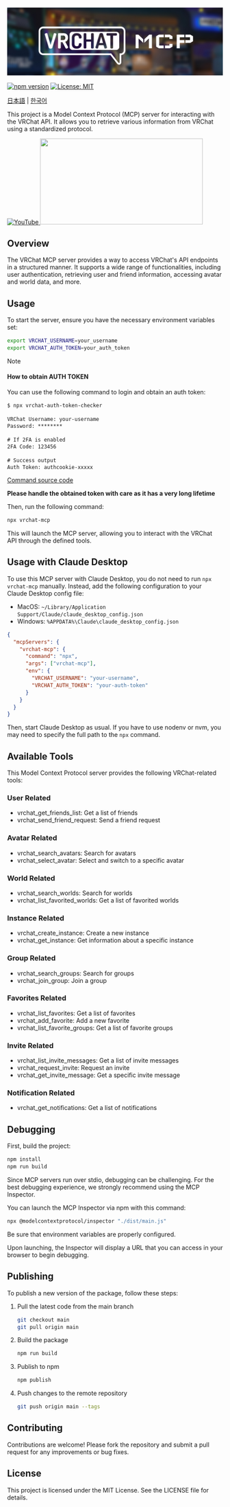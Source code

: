 ![VRChat MCP](./eyecatch.jpg)

[![npm version](https://badge.fury.io/js/vrchat-mcp.svg)](https://badge.fury.io/js/vrchat-mcp) [![License: MIT](https://img.shields.io/badge/License-MIT-yellow.svg)](https://opensource.org/licenses/MIT)

[日本語](./README.ja.md) | [한국어](./README.ko.md)

This project is a Model Context Protocol (MCP) server for interacting with the VRChat API. It allows you to retrieve various information from VRChat using a standardized protocol.

<a href="https://youtu.be/0MRxhzlFCkw">
  <img width="300" src="https://github.com/user-attachments/assets/85c00cc4-46b3-4f66-ab36-bf2891fdb283" alt="YouTube" />
</a>

<a href="https://glama.ai/mcp/servers/u763zoyi5a">
  <img width="380" height="200" src="https://glama.ai/mcp/servers/u763zoyi5a/badge" />
</a>

## Overview

The VRChat MCP server provides a way to access VRChat's API endpoints in a structured manner. It supports a wide range of functionalities, including user authentication, retrieving user and friend information, accessing avatar and world data, and more.

## Usage

To start the server, ensure you have the necessary environment variables set:

```bash
export VRCHAT_USERNAME=your_username
export VRCHAT_AUTH_TOKEN=your_auth_token
```

> [!NOTE]
> #### How to obtain AUTH TOKEN
>
> You can use the following command to login and obtain an auth token:
> ```
> $ npx vrchat-auth-token-checker
>
> VRChat Username: your-username
> Password: ********
>
> # If 2FA is enabled
> 2FA Code: 123456
>
> # Success output
> Auth Token: authcookie-xxxxx
> ```
> [Command source code](https://github.com/sawa-zen/vrchat-auth-token-checker)
>
> **Please handle the obtained token with care as it has a very long lifetime**

Then, run the following command:

```bash
npx vrchat-mcp
```

This will launch the MCP server, allowing you to interact with the VRChat API through the defined tools.

## Usage with Claude Desktop

To use this MCP server with Claude Desktop, you do not need to run `npx vrchat-mcp` manually. Instead, add the following configuration to your Claude Desktop config file:

- MacOS: `~/Library/Application Support/Claude/claude_desktop_config.json`
- Windows: `%APPDATA%\Claude\claude_desktop_config.json`

```json
{
  "mcpServers": {
    "vrchat-mcp": {
      "command": "npx",
      "args": ["vrchat-mcp"],
      "env": {
        "VRCHAT_USERNAME": "your-username",
        "VRCHAT_AUTH_TOKEN": "your-auth-token"
      }
    }
  }
}
```

Then, start Claude Desktop as usual. If you have to use nodenv or nvm, you may need to specify the full path to the `npx` command.

## Available Tools

This Model Context Protocol server provides the following VRChat-related tools:

### User Related
- vrchat_get_friends_list: Get a list of friends
- vrchat_send_friend_request: Send a friend request

### Avatar Related
- vrchat_search_avatars: Search for avatars
- vrchat_select_avatar: Select and switch to a specific avatar

### World Related
- vrchat_search_worlds: Search for worlds
- vrchat_list_favorited_worlds: Get a list of favorited worlds

### Instance Related
- vrchat_create_instance: Create a new instance
- vrchat_get_instance: Get information about a specific instance

### Group Related
- vrchat_search_groups: Search for groups
- vrchat_join_group: Join a group

### Favorites Related
- vrchat_list_favorites: Get a list of favorites
- vrchat_add_favorite: Add a new favorite
- vrchat_list_favorite_groups: Get a list of favorite groups

### Invite Related
- vrchat_list_invite_messages: Get a list of invite messages
- vrchat_request_invite: Request an invite
- vrchat_get_invite_message: Get a specific invite message

### Notification Related
- vrchat_get_notifications: Get a list of notifications

## Debugging

First, build the project:

```bash
npm install
npm run build
```

Since MCP servers run over stdio, debugging can be challenging. For the best debugging experience, we strongly recommend using the MCP Inspector.

You can launch the MCP Inspector via npm with this command:

```bash
npx @modelcontextprotocol/inspector "./dist/main.js"
```

Be sure that environment variables are properly configured.

Upon launching, the Inspector will display a URL that you can access in your browser to begin debugging.

## Publishing

To publish a new version of the package, follow these steps:

1. Pull the latest code from the main branch
   ```bash
   git checkout main
   git pull origin main
   ```

2. Build the package
   ```bash
   npm run build
   ```

4. Publish to npm
   ```bash
   npm publish
   ```

5. Push changes to the remote repository
   ```bash
   git push origin main --tags
   ```

## Contributing

Contributions are welcome! Please fork the repository and submit a pull request for any improvements or bug fixes.

## License

This project is licensed under the MIT License. See the LICENSE file for details.
